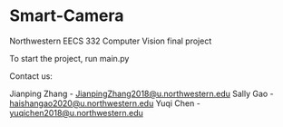 # Smart-Camera
Northwestern EECS 332 Computer Vision final project

To start the project, run main.py 

Contact us: 

Jianping Zhang - JianpingZhang2018@u.northwestern.edu 
Sally Gao - haishangao2020@u.northwestern.edu 
Yuqi Chen - yuqichen2018@u.northwestern.edu
